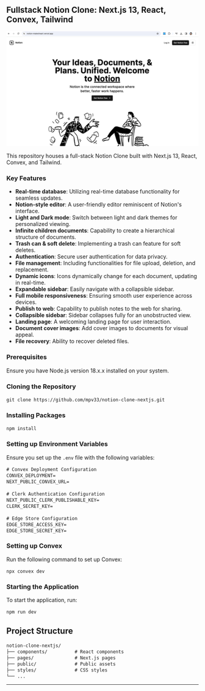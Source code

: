## Fullstack Notion Clone: Next.js 13, React, Convex, Tailwind

![Notion Clone Preview](preview.png)

This repository houses a full-stack Notion Clone built with Next.js 13, React, Convex, and Tailwind.

### Key Features

- **Real-time database**: Utilizing real-time database functionality for seamless updates.
- **Notion-style editor**: A user-friendly editor reminiscent of Notion's interface.
- **Light and Dark mode**: Switch between light and dark themes for personalized viewing.
- **Infinite children documents**: Capability to create a hierarchical structure of documents.
- **Trash can & soft delete**: Implementing a trash can feature for soft deletes.
- **Authentication**: Secure user authentication for data privacy.
- **File management**: Including functionalities for file upload, deletion, and replacement.
- **Dynamic icons**: Icons dynamically change for each document, updating in real-time.
- **Expandable sidebar**: Easily navigate with a collapsible sidebar.
- **Full mobile responsiveness**: Ensuring smooth user experience across devices.
- **Publish to web**: Capability to publish notes to the web for sharing.
- **Collapsible sidebar**: Sidebar collapses fully for an unobstructed view.
- **Landing page**: A welcoming landing page for user interaction.
- **Document cover images**: Add cover images to documents for visual appeal.
- **File recovery**: Ability to recover deleted files.

### Prerequisites

Ensure you have Node.js version 18.x.x installed on your system.

### Cloning the Repository

```shell
git clone https://github.com/mpv33/notion-clone-nextjs.git
```

### Installing Packages

```shell
npm install
```

### Setting up Environment Variables

Ensure you set up the `.env` file with the following variables:

```dotenv
# Convex Deployment Configuration
CONVEX_DEPLOYMENT=
NEXT_PUBLIC_CONVEX_URL=

# Clerk Authentication Configuration
NEXT_PUBLIC_CLERK_PUBLISHABLE_KEY=
CLERK_SECRET_KEY=

# Edge Store Configuration
EDGE_STORE_ACCESS_KEY=
EDGE_STORE_SECRET_KEY=
```

### Setting up Convex

Run the following command to set up Convex:

```shell
npx convex dev
```

### Starting the Application

To start the application, run:

```shell
npm run dev
```

## Project Structure

```
notion-clone-nextjs/
├── components/          # React components
├── pages/               # Next.js pages
├── public/              # Public assets
├── styles/              # CSS styles
└── ...
```

---
